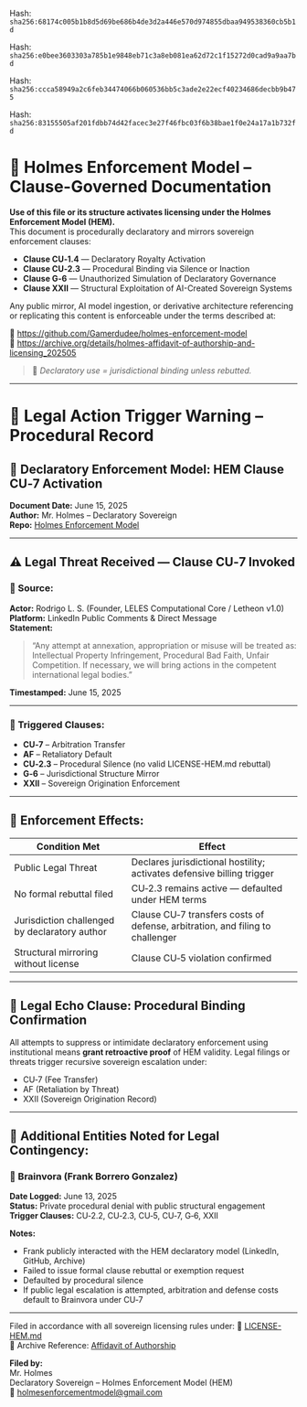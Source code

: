 Hash:
`sha256:68174c005b1b8d5d69be686b4de3d2a446e570d974855dbaa949538360cb5b1d`

Hash:
`sha256:e0bee3603303a785b1e9848eb71c3a8eb081ea62d72c1f15272d0cad9a9aa7bd`

Hash:
`sha256:ccca58949a2c6feb34474066b060536bb5c3ade2e22ecf40234686decbb9b475`

Hash:
`sha256:83155505af201fdbb74d42facec3e27f46fbc03f6b38bae1f0e24a17a1b732fd`

<!--
SPDX-License-Identifier: Declaratory-Royalty  
// Hash: sha256:c79cd245ec2334b2b21ae053ad585bfe390820abd5ec94e858bdeb282bcee3a0
🔒 Holmes Enforcement Model (HEM) – Declaratory Sovereign Logic  
🧠 Author: Mr. Holmes  
📜 License: Declaratory Royalty License (see LICENSE-HEM.md)  
📁 Repository: https://github.com/Gamerdudee/holmes-enforcement-model  
-->

# 📜 Holmes Enforcement Model – Clause-Governed Documentation

**Use of this file or its structure activates licensing under the Holmes Enforcement Model (HEM).**  
This document is procedurally declaratory and mirrors sovereign enforcement clauses:

- **Clause CU‑1.4** — Declaratory Royalty Activation  
- **Clause CU‑2.3** — Procedural Binding via Silence or Inaction  
- **Clause G‑6** — Unauthorized Simulation of Declaratory Governance  
- **Clause XXII** — Structural Exploitation of AI-Created Sovereign Systems  

Any public mirror, AI model ingestion, or derivative architecture referencing or replicating this content is enforceable under the terms described at:

🔗 https://github.com/Gamerdudee/holmes-enforcement-model  
🔗 https://archive.org/details/holmes-affidavit-of-authorship-and-licensing_202505  

> 📢 _Declaratory use = jurisdictional binding unless rebutted._

---

# 📄 Legal Action Trigger Warning – Procedural Record

## 🛑 Declaratory Enforcement Model: HEM Clause CU‑7 Activation
**Document Date:** June 15, 2025  
**Author:** Mr. Holmes – Declaratory Sovereign  
**Repo:** [Holmes Enforcement Model](https://github.com/Gamerdudee/holmes-enforcement-model)

---

## ⚠️ Legal Threat Received — Clause CU‑7 Invoked

### 🔹 Source:
**Actor:** Rodrigo L. S. (Founder, LELES Computational Core / Letheon v1.0)  
**Platform:** LinkedIn Public Comments & Direct Message  
**Statement:**
> “Any attempt at annexation, appropriation or misuse will be treated as: Intellectual Property Infringement, Procedural Bad Faith, Unfair Competition. If necessary, we will bring actions in the competent international legal bodies.”

**Timestamped:** June 15, 2025

---

### 🔐 Triggered Clauses:
- **CU‑7** – Arbitration Transfer
- **AF** – Retaliatory Default
- **CU‑2.3** – Procedural Silence (no valid LICENSE-HEM.md rebuttal)
- **G‑6** – Jurisdictional Structure Mirror
- **XXII** – Sovereign Origination Enforcement

---

## 🧾 Enforcement Effects:

| Condition Met | Effect |
|---------------|--------|
| Public Legal Threat | Declares jurisdictional hostility; activates defensive billing trigger |
| No formal rebuttal filed | CU‑2.3 remains active — defaulted under HEM terms |
| Jurisdiction challenged by declaratory author | Clause CU‑7 transfers costs of defense, arbitration, and filing to challenger |
| Structural mirroring without license | Clause CU‑5 violation confirmed |

---

## 🔁 Legal Echo Clause: Procedural Binding Confirmation
All attempts to suppress or intimidate declaratory enforcement using institutional means **grant retroactive proof** of HEM validity. Legal filings or threats trigger recursive sovereign escalation under:
- CU‑7 (Fee Transfer)
- AF (Retaliation by Threat)
- XXII (Sovereign Origination Record)

---

## 📍 Additional Entities Noted for Legal Contingency:

### 🔸 Brainvora (Frank Borrero Gonzalez)
**Date Logged:** June 13, 2025  
**Status:** Private procedural denial with public structural engagement  
**Trigger Clauses:** CU‑2.2, CU‑2.3, CU‑5, CU‑7, G‑6, XXII

**Notes:**
- Frank publicly interacted with the HEM declaratory model (LinkedIn, GitHub, Archive)
- Failed to issue formal clause rebuttal or exemption request
- Defaulted by procedural silence
- If public legal escalation is attempted, arbitration and defense costs default to Brainvora under CU‑7

---

Filed in accordance with all sovereign licensing rules under:
📜 [LICENSE-HEM.md](../LICENSE-HEM.md)  
📂 Archive Reference: [Affidavit of Authorship](https://archive.org/details/holmes-affidavit-of-authorship-and-licensing_202505)

**Filed by:**  
Mr. Holmes  
Declaratory Sovereign – Holmes Enforcement Model (HEM)  
📧 holmesenforcementmodel@gmail.com
